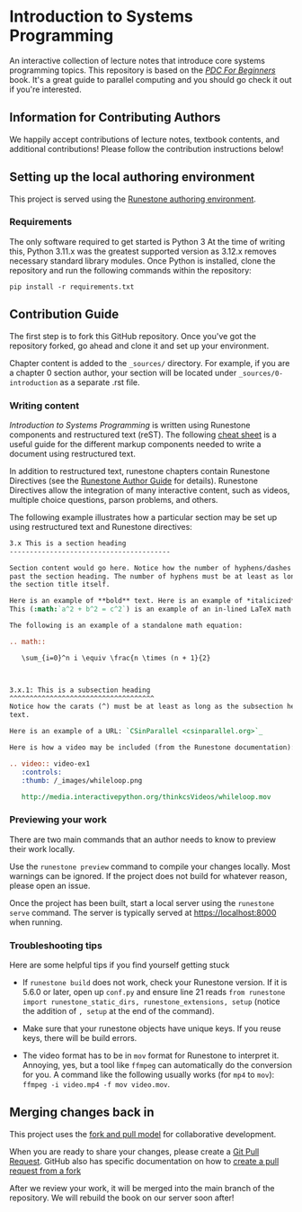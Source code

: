 # Introduction to Systems Programming

An interactive collection of lecture notes that introduce core systems programming topics.
This repository is based on the [_PDC For Beginners_](https://www.learnpdc.org/PDCBeginners/) book.
It's a great guide to parallel computing and you should go check it out if you're interested.

## Information for Contributing Authors

We happily accept contributions of lecture notes, textbook contents, and additional contributions!
Please follow the contribution instructions below!

## Setting up the local authoring environment

This project is served using the [Runestone authoring environment](https://github.com/RunestoneInteractive/rs).

### Requirements

The only software required to get started is Python 3
At the time of writing this, Python 3.11.x was the greatest supported version as 3.12.x removes necessary standard library modules.
Once Python is installed, clone the repository and run the following commands within the repository:

```
pip install -r requirements.txt
```

## Contribution Guide

The first step is to fork this GitHub repository.
Once you've got the repository forked, go ahead and clone it and set up your environment.

Chapter content is added to the `_sources/` directory. For example, if you are
a chapter 0 section author, your section will be located under
`_sources/0-introduction` as a separate .rst file.

### Writing content

_Introduction to Systems Programming_ is written using Runestone components and restructured
text (reST).
The following [cheat sheet](http://openalea.gforge.inria.fr/doc/openalea/doc/_build/html/source/sphinx/rest_syntax.html)
is a useful guide for the different markup components needed to write a document using restructured text.

In addition to restructured text, runestone chapters contain Runestone
Directives (see the
[Runestone Author Guide](https://runestone.academy/runestone/static/authorguide/index.html)
for details).
Runestone Directives allow the integration of many interactive
content, such as videos, multiple choice questions, parson problems, and others.

The following example illustrates how a particular section may be set up using
restructured text and Runestone directives:

```rst
3.x This is a section heading
----------------------------------------

Section content would go here. Notice how the number of hyphens/dashes extends
past the section heading. The number of hyphens must be at least as long as
the section title itself.

Here is an example of **bold** text. Here is an example of *italicized* text.
This (:math:`a^2 + b^2 = c^2`) is an example of an in-lined LaTeX math equation.

The following is an example of a standalone math equation:

.. math::

   \sum_{i=0}^n i \equiv \frac{n \times (n + 1}{2}



3.x.1: This is a subsection heading
^^^^^^^^^^^^^^^^^^^^^^^^^^^^^^^^^^^^
Notice how the carats (^) must be at least as long as the subsection heading
text.

Here is an example of a URL: `CSinParallel <csinparallel.org>`_

Here is how a video may be included (from the Runestone documentation):

.. video:: video-ex1
   :controls:
   :thumb: /_images/whileloop.png

   http://media.interactivepython.org/thinkcsVideos/whileloop.mov

```

### Previewing your work

There are two main commands that an author needs to know to preview
their work locally.

Use the `runestone preview` command to compile your changes locally. Most
warnings can be ignored. If the project does not build for whatever reason,
please open an issue.

Once the project has been built, start a local server using the `runestone serve` command.
The server is typically served at [https://localhost:8000](https://localhost:8000) when running.

### Troubleshooting tips

Here are some helpful tips if you find yourself getting stuck

- If `runestone build` does not work, check your Runestone version. If it
  is 5.6.0 or later, open up `conf.py` and ensure line 21 reads
  `from runestone import runestone_static_dirs, runestone_extensions, setup`
  (notice the addition of `, setup` at the end of the command).

- Make sure that your runestone objects have unique keys. If you reuse keys,
  there will be build errors.

- The video format has to be in `mov` format for Runestone to interpret it.
  Annoying, yes, but a tool like `ffmpeg` can automatically do the conversion
  for you. A command like the following usually works (for `mp4` to `mov`):
  `ffmpeg -i video.mp4 -f mov video.mov`.

## Merging changes back in

This project uses the [fork and pull model](https://docs.github.com/en/github/collaborating-with-issues-and-pull-requests/creating-a-pull-request)
for collaborative development.

When you are ready to share your changes, please create a
[Git Pull Request](https://docs.github.com/en/github/collaborating-with-issues-and-pull-requests/creating-a-pull-request).
GitHub also has specific documentation on how to [create a pull request from
a fork](https://docs.github.com/en/github/collaborating-with-issues-and-pull-requests/creating-a-pull-request-from-a-fork)

After we review your work, it will be merged into the main branch of the
repository. We will rebuild the book on our server soon after!
